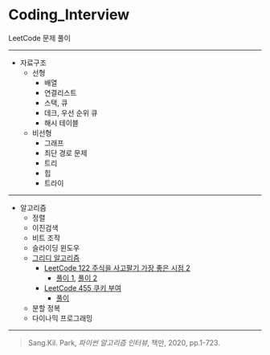 # Coding_Interview 
LeetCode 문제 풀이
***
* 자료구조
  * 선형
    * 배열 
    * 연결리스트 
    * 스택, 큐 
    * 데크, 우선 순위 큐 
    * 해시 테이블
  * 비선형
    * 그래프 
    * 최단 경로 문제 
    * 트리 
    * 힙 
    * 트라이
***
* 알고리즘
  * 정렬 
  * 이진검색 
  * 비트 조작 
  * 슬라이딩 윈도우 
  * [그리디 알고리즘](https://github.com/chokwonsik/Coding_Interview/tree/main/Greedy)  
    * [LeetCode 122 주식을 사고팔기 가장 좋은 시점 2](https://leetcode.com/problems/best-time-to-buy-and-sell-stock-ii/)
      - [풀이 1](https://github.com/chokwonsik/Coding_Interview/blob/main/Greedy/78_leetcode_122_Pythonic.py), 
    [풀이 2](https://github.com/chokwonsik/Coding_Interview/blob/main/Greedy/78_leetcode_122.py)
    * [LeetCode 455 쿠키 부여](https://leetcode.com/problems/assign-cookies/)
      * [풀이](https://github.com/chokwonsik/Coding_Interview/blob/main/Greedy/82_leetcode_455.py)
  * 분할 정복 
  * 다이나믹 프로그래밍

---
>Sang.Kil. Park, _파이썬 알고리즘 인터뷰_, 책만, 2020, pp.1-723.